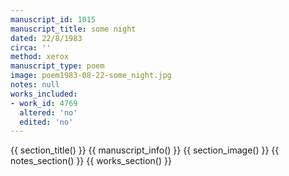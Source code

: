 ```yaml
---
manuscript_id: 1015
manuscript_title: some night
dated: 22/8/1983
circa: ''
method: xerox
manuscript_type: poem
image: poem1983-08-22-some_night.jpg
notes: null
works_included:
- work_id: 4769
  altered: 'no'
  edited: 'no'
---
```


{{ section_title() }}
{{ manuscript_info() }}
{{ section_image() }}
{{ notes_section() }}
{{ works_section() }}
